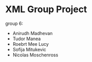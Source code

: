 # XML Group Project
group 6:
- Anirudh Madhevan
- Tudor Manea
- Roebrt Mee Lucy
- Sofija Mitukevic
- Nicolas Moschenross